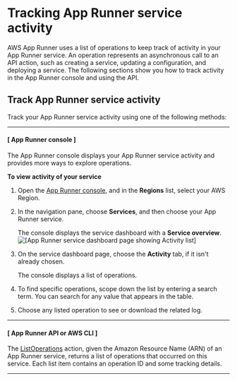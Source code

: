 # Tracking App Runner service activity<a name="monitor-activity"></a>

AWS App Runner uses a list of operations to keep track of activity in your App Runner service\. An operation represents an asynchronous call to an API action, such as creating a service, updating a configuration, and deploying a service\. The following sections show you how to track activity in the App Runner console and using the API\.

## Track App Runner service activity<a name="monitor-activity.monitor"></a>

Track your App Runner service activity using one of the following methods:

------
#### [ App Runner console ]

The App Runner console displays your App Runner service activity and provides more ways to explore operations\.

**To view activity of your service**

1. Open the [App Runner console](https://console.aws.amazon.com/apprunner), and in the **Regions** list, select your AWS Region\.

1. In the navigation pane, choose **Services**, and then choose your App Runner service\.

   The console displays the service dashboard with a **Service overview**\.  
![\[App Runner service dashboard page showing Activity list\]](http://docs.aws.amazon.com/apprunner/latest/dg/images/console-dashboard.png)

1. On the service dashboard page, choose the **Activity** tab, if it isn't already chosen\.

   The console displays a list of operations\.

1. To find specific operations, scope down the list by entering a search term\. You can search for any value that appears in the table\.

1. Choose any listed operation to see or download the related log\.

------
#### [ App Runner API or AWS CLI ]

The [ListOperations](https://docs.aws.amazon.com/apprunner/latest/api/API_ListOperations.html) action, given the Amazon Resource Name \(ARN\) of an App Runner service, returns a list of operations that occurred on this service\. Each list item contains an operation ID and some tracking details\.

------